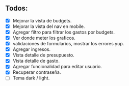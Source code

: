 ## Todos:

- [x] Mejorar la vista de budgets.
- [x] Mejorar la vista del nav en mobile.
- [x] Agregar filtro para filtrar los gastos por budgets.
- [x] Ver donde meter los graficos.
- [x] validaciones de formularios, mostrar los errores yup.
- [x] Agregar ingresos.
- [x] Vista detalle de presupuesto.
- [x] Vista detalle de gasto.
- [x] Agregar funcionalidad para editar usuario.
- [x] Recuperar contraseña.
- [ ] Tema dark / light.
